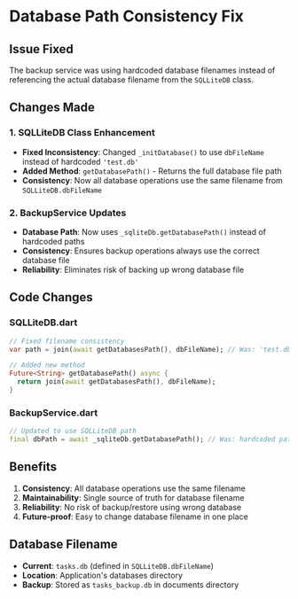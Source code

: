 # Database Path Consistency Fix

## Issue Fixed
The backup service was using hardcoded database filenames instead of referencing the actual database filename from the `SQLLiteDB` class.

## Changes Made

### 1. SQLLiteDB Class Enhancement
- **Fixed Inconsistency**: Changed `_initDatabase()` to use `dbFileName` instead of hardcoded `'test.db'`
- **Added Method**: `getDatabasePath()` - Returns the full database file path
- **Consistency**: Now all database operations use the same filename from `SQLLiteDB.dbFileName`

### 2. BackupService Updates
- **Database Path**: Now uses `_sqliteDb.getDatabasePath()` instead of hardcoded paths
- **Consistency**: Ensures backup operations always use the correct database file
- **Reliability**: Eliminates risk of backing up wrong database file

## Code Changes

### SQLLiteDB.dart
```dart
// Fixed filename consistency
var path = join(await getDatabasesPath(), dbFileName); // Was: 'test.db'

// Added new method
Future<String> getDatabasePath() async {
  return join(await getDatabasesPath(), dbFileName);
}
```

### BackupService.dart
```dart
// Updated to use SQLLiteDB path
final dbPath = await _sqliteDb.getDatabasePath(); // Was: hardcoded path
```

## Benefits
1. **Consistency**: All database operations use the same filename
2. **Maintainability**: Single source of truth for database filename
3. **Reliability**: No risk of backup/restore using wrong database
4. **Future-proof**: Easy to change database filename in one place

## Database Filename
- **Current**: `tasks.db` (defined in `SQLLiteDB.dbFileName`)
- **Location**: Application's databases directory
- **Backup**: Stored as `tasks_backup.db` in documents directory